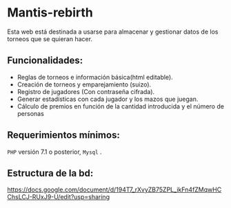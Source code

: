 # Mantis-rebirth
Esta web está destinada a usarse para almacenar y gestionar datos de los torneos que se quieran hacer.
## Funcionalidades:
* Reglas de torneos e información básica(html editable).
* Creación de torneos y emparejamiento (suizo).
* Registro de jugadores (Con contraseña cifrada).
* Generar estadísticas con cada jugador y los mazos que juegan.
* Cálculo de premios en función de la cantidad introducida y el número de personas

## Requerimientos mínimos:
`PHP` versión 7.1 o posterior, `Mysql` .
## Estructura de la bd:
https://docs.google.com/document/d/194T7_rXvyZB75ZPL_ikFn4fZMqwHCChsLCJ-RUxJ9-U/edit?usp=sharing